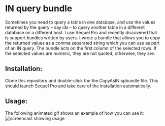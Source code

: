 IN query bundle
===============
Sometimes you need to query a table in one database, and use the values returned by the query – say ids – to query another table in a different database on a different host. I use Sequel Pro and recently discovered that is support bundles written by users. I wrote a bundle that allows you to copy the returned values as a comma separated string which you can use as part of an IN query.  The bundle acts on the first column of the selected rows. If the selected values are numeric, they are not quoted, otherwise, they are.

Installation:
-------------
Clone this repository and double-click the the CopyAsIN.spbundle file. This should launch Sequel Pro and take care of the installation automatically.

Usage:
------
The following animated gif shows an example of how you can use it:
![screencast showing usage](https://raw.github.com/deepakg/sequel-pro-in-query/master/img/screencast.gif)
